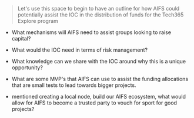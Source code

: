 > Let's use this space to begin to have an outline for how AIFS could potentially assist the IOC in the distribution of funds for the Tech365 Explore program

- What mechanisms will AIFS need to assist groups looking to raise capital?

- What would the IOC need in terms of risk management?

- What knowledge can we share with the IOC around why this is a unique opportunity?

- What are some MVP's that AIFS can use to assist the funding allocations that are small tests to lead towards bigger projects.

-  mentioned creating a local node, build our AIFS ecosystem, what would allow for AIFS to become a trusted party to vouch for sport for good projects?